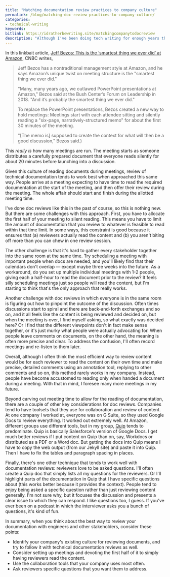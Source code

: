 ```yaml
---
title: "Matching documentation review practices to company culture"
permalink: /blog/matching-doc-review-practices-to-company-culture/
categories:
- technical-writing
keywords:
bitlink: https://idratherbewriting.site/matchingcompanytodocreview
description: "Although I've been doing tech writing for enough years that this issue shouldn't even be an issue, I'm still perplexed by best practices around document review. The right practices seem to vary from company to company, from toolset to toolset, from group to group. I've written previously about <a href='https://idratherbewriting.com/2014/07/31/how-to-review-dita-content-with-subject-matter-experts-6-essential-points/'>various review practices</a>, but in this post, I'll reflect on Amazon's document review process."
---
```


In this linkbait article, [Jeff Bezos: This is the ‘smartest thing we ever did’ at Amazon](https://www.cnbc.com/2019/10/14/jeff-bezos-this-is-the-smartest-thing-we-ever-did-at-amazon.html), CNBC writes,

> Jeff Bezos has a nontraditional management style at Amazon, and he says Amazon’s unique twist on meeting structure is the "smartest thing we ever did."
>
> "Many, many years ago, we outlawed PowerPoint presentations at Amazon," Bezos said at the Bush Center’s Forum on Leadership in 2018. "And it’s probably the smartest thing we ever did."
>
> To replace the PowerPoint presentations, Bezos created a new way to hold meetings: Meetings start with each attendee sitting and silently reading a "six-page, narratively-structured memo" for about the first 30 minutes of the meeting.
>
> "[The memo is] supposed to create the context for what will then be a good discussion," Bezos said.)

This *really is* how many meetings are run. The meeting starts as someone distributes a carefully prepared document that everyone reads silently for about 20 minutes before launching into a discussion.

Given this culture of reading documents during meetings, review of technical documentation tends to work best when approached this same way. People arrive at a meeting expecting to have time to read the required documentation at the start of the meeting, and then offer their review during the meeting. The whole affair should start and finish during the allotted meeting time.

I've done doc reviews like this in the past of course, so this is nothing new. But there are some challenges with this approach. First, you have to allocate the first half of your meeting to silent reading. This means you have to limit the amount of documentation that you review to whatever is feasible to read within that time limit. In some ways, this constraint is good because it ensures that (a) reviewers actually read the content and (b) you aren't biting off more than you can chew in one review session.

The other challenge is that it's hard to gather every stakeholder together into the same room at the same time. Try scheduling a meeting with important people when docs are needed, and you'll likely find that their calendars don't overlap &mdash; except maybe three weeks into the future. As a workaround, do you set up multiple individual meetings with 1-2 people, giving each a half-hour to read the document prior to the review? It feels silly scheduling meetings just so people will read the content, but I'm starting to think that's the only approach that really works.

Another challenge with doc reviews in which everyone is in the same room is figuring out how to pinpoint the outcome of the discussion. Often times discussions start to spiral and there are back-and-forth exchanges and so on, and it all feels like the content is being reviewed and decided on, but when the meeting is over, I find myself asking, so what exactly was decided here? Or I find that the different viewpoints don't in fact make sense together, or it's just murky what people were actually advocating for. When people leave comments on documents, on the other hand, the meaning is often more precise and clear. To address the confusion, I'll often record meetings and re-listen to them later.

Overall, although I often think the most efficient way to review content would be for each reviewer to read the content on their own time and make precise, detailed comments using an annotation tool, replying to other comments and so on, this method rarely works in my company. Instead, people have become accustomed to reading only when handed a document during a meeting. With that in mind, I foresee many more meetings in my future.

Beyond carving out meeting time to allow for the reading of documentation, there are a couple of other key considerations for doc reviews. Companies tend to have toolsets that they use for collaboration and review of content. At one company I worked at, everyone was on G Suite, so they used Google Docs to review everything. It worked out extremely well. At Amazon, different groups use different tools, but in my group, [Quip](https://quip.com/) tends to predominate. Quip is basically Salesforce's version of Google Docs. I get much better reviews if I put content on Quip than on, say, Workdocs or distributed as a PDF or a Word doc. But getting the docs into Quip means I have to copy the web output (from our Jekyll site) and paste it into Quip. Then I have to fix the tables and paragraph spacing in places.

Finally, there's one other technique that tends to work well with documentation reviews: reviewers love to be asked questions. I'll often create a Quip doc that simply lists all my questions for the reviewers. Or I'll highlight parts of the documentation in Quip that I have specific questions about (this works better because it provides the context). People tend to enjoy being asked a specific question rather than just reviewing content generally. I'm not sure why, but it focuses the discussion and presents a clear issue to which they can respond. I like questions too, I guess. If you've ever been on a podcast in which the interviewer asks you a bunch of questions, it's kind of fun.

In summary, when you think about the best way to review your documentation with engineers and other stakeholders, consider these points:

* Identify your company's existing culture for reviewing documents, and try to follow it with technical documentation reviews as well.
* Consider setting up meetings and devoting the first half of it to simply having reviewers read the content.
* Use the collaboration tools that your company uses most often.
* Ask reviewers specific questions that you want them to address.
